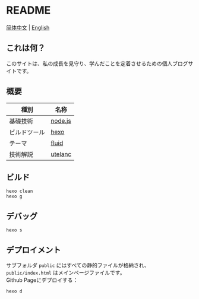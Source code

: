 # README

[简体中文](./README_zh.md)  |  [English](./README.md)

## これは何？

このサイトは、私の成長を見守り、学んだことを定着させるための個人ブログサイトです。  

## 概要
|種別|名称|  
|-|-|  
|基礎技術|[node.js](https://nodejs.org/ "クリックするとnode.jsのサイトに飛びます")|  
| ビルドツール|[hexo](https://hexo.io "クリックでhexo公式サイトへジャンプ")|  
|テーマ|[fluid](https://hexo.fluid-dev.com/ "クリックするとテーマの公式サイトへジャンプします")|    
|技術解説|[utelanc](https://utteranc.es "クリックでutelanc公式サイトへジャンプ")|  

## ビルド

```shell
hexo clean
hexo g
```  

## デバッグ

```shell
hexo s
```

## デプロイメント

サブフォルダ ``public`` にはすべての静的ファイルが格納され、 ``public/index.html`` はメインページファイルです。  
Github Pageにデプロイする：  

```shell
hexo d
```